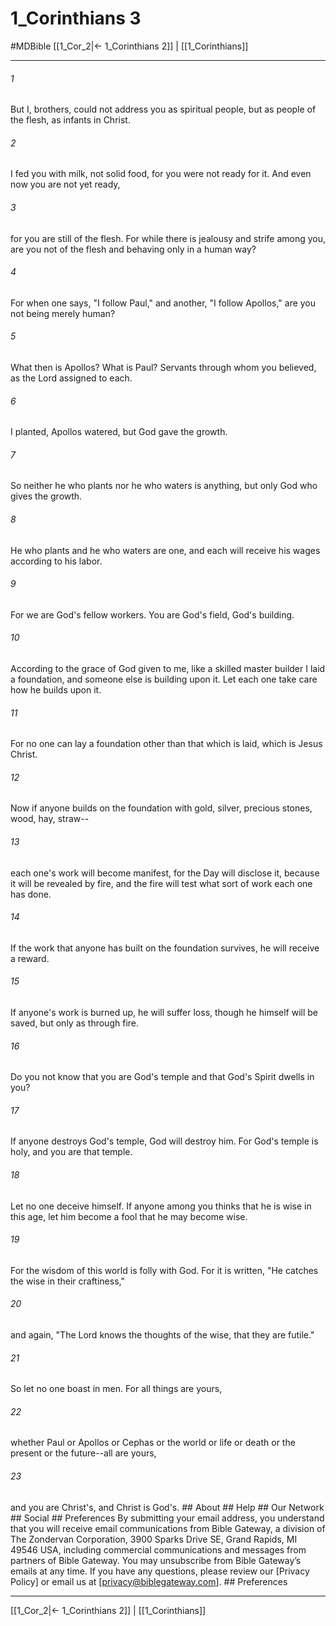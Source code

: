 # 1_Corinthians 3
#MDBible
[[1_Cor_2|← 1_Corinthians 2]] | [[1_Corinthians]]

***


###### 1 
But I, brothers, could not address you as spiritual people, but as people of the flesh, as infants in Christ. 

###### 2 
I fed you with milk, not solid food, for you were not ready for it. And even now you are not yet ready, 

###### 3 
for you are still of the flesh. For while there is jealousy and strife among you, are you not of the flesh and behaving only in a human way? 

###### 4 
For when one says, "I follow Paul," and another, "I follow Apollos," are you not being merely human? 

###### 5 
What then is Apollos? What is Paul? Servants through whom you believed, as the Lord assigned to each. 

###### 6 
I planted, Apollos watered, but God gave the growth. 

###### 7 
So neither he who plants nor he who waters is anything, but only God who gives the growth. 

###### 8 
He who plants and he who waters are one, and each will receive his wages according to his labor. 

###### 9 
For we are God's fellow workers. You are God's field, God's building. 

###### 10 
According to the grace of God given to me, like a skilled master builder I laid a foundation, and someone else is building upon it. Let each one take care how he builds upon it. 

###### 11 
For no one can lay a foundation other than that which is laid, which is Jesus Christ. 

###### 12 
Now if anyone builds on the foundation with gold, silver, precious stones, wood, hay, straw-- 

###### 13 
each one's work will become manifest, for the Day will disclose it, because it will be revealed by fire, and the fire will test what sort of work each one has done. 

###### 14 
If the work that anyone has built on the foundation survives, he will receive a reward. 

###### 15 
If anyone's work is burned up, he will suffer loss, though he himself will be saved, but only as through fire. 

###### 16 
Do you not know that you are God's temple and that God's Spirit dwells in you? 

###### 17 
If anyone destroys God's temple, God will destroy him. For God's temple is holy, and you are that temple. 

###### 18 
Let no one deceive himself. If anyone among you thinks that he is wise in this age, let him become a fool that he may become wise. 

###### 19 
For the wisdom of this world is folly with God. For it is written, "He catches the wise in their craftiness," 

###### 20 
and again, "The Lord knows the thoughts of the wise, that they are futile." 

###### 21 
So let no one boast in men. For all things are yours, 

###### 22 
whether Paul or Apollos or Cephas or the world or life or death or the present or the future--all are yours, 

###### 23 
and you are Christ's, and Christ is God's. ## About ## Help ## Our Network ## Social ## Preferences By submitting your email address, you understand that you will receive email communications from Bible Gateway, a division of The Zondervan Corporation, 3900 Sparks Drive SE, Grand Rapids, MI 49546 USA, including commercial communications and messages from partners of Bible Gateway. You may unsubscribe from Bible Gateway&rsquo;s emails at any time. If you have any questions, please review our [Privacy Policy] or email us at [privacy@biblegateway.com]. ## Preferences

***

[[1_Cor_2|← 1_Corinthians 2]] | [[1_Corinthians]]
